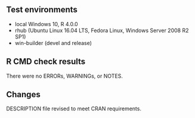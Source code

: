 ## Test environments
* local Windows 10, R 4.0.0
* rhub (Ubuntu Linux 16.04 LTS, Fedora Linux, Windows Server 2008 R2 SP1)
* win-builder (devel and release)

## R CMD check results
There were no ERRORs, WARNINGs, or NOTES. 

## Changes
DESCRIPTION file revised to meet CRAN requirements.
